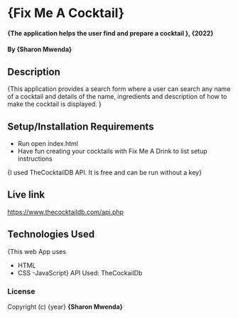 # {Fix Me A Cocktail}
#### {The application helps the user find and prepare a cocktail }, {2022}
#### By **{Sharon Mwenda}**
## Description
{This application provides a search form where a user can search any name of a cocktail and details of the name, ingredients and description of how to make the cocktail is displayed. }
## Setup/Installation Requirements
* Run open index.html
* Have fun creating your cocktails with Fix Me A Drink to list setup instructions

{I used TheCocktailDB API. It is free and can be run without a key}
## Live link
https://www.thecocktaildb.com/api.php

## Technologies Used
{This web App uses
- HTML
- CSS
-JavaScript}
API Used: TheCockailDb

### License
Copyright (c) {year} **{Sharon Mwenda}**